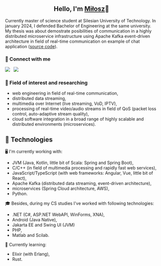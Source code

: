 <h2 align="center">
Hello, I'm <a href="https://miloszgilga.pl" target="_blank">Miłosz</a>👋
</h2>

Currently master of science student at Silesian University of Technology. In january 2024, I defended Bachelor of
Engineering at the same university. My thesis was about demostrate posibilities of communication in a highly distributed
microservice infrastructure using Apache Kafka event-driven architecture in field of real-time communication on
example of chat application ([source code](https://github.com/visphere)).

### 🤝 Connect with me
[![](https://img.shields.io/badge/linkedin-%230077B5.svg?style=for-the-badge&logo=linkedin&logoColor=white)](https://www.linkedin.com/in/miłosz-gilga-477201219/) &nbsp;
[![](https://img.shields.io/badge/-Stackoverflow-FE7A16?style=for-the-badge&logo=stack-overflow&logoColor=white)](https://stackoverflow.com/users/18847390/milosz08) &nbsp;

### 🔬 Field of interest and researching
- web engineering in field of real-time communication,
- distributed data streaming,
- multimedia over Internet (live streaming, VoD, IPTV),
- processing of real-time video/audio streams in field of QoS (packet loss control, auto-adaptive stream quality),
- cloud software integration in a broad range of highly scalable and distributed environments (microservices).

## 💎 Technologies
🖥 I'm currently working with:
- JVM (Java, Kotlin, little bit of Scala: Spring and Spring Boot),
- C/C++ (in field of multimedia processing and rapidly fast web services),
- JavaScript/TypeScript (with web frameworks: Angular, Vue, little bit of React),
- Apache Kafka (distributed data streaming, event-driven architecture),
- microservices (Spring Cloud architecture, AWS),
- Python.

🎓 Besides, during my CS studies I've worked with following technologies:
- .NET (C#, ASP.NET WebAPI, WinForms, XNA),
- Android (Java Native),
- Jakarta EE and Swing UI (JVM)
- PHP,
- Matlab and Scilab.

👀 Currently learning:
- Elixir (with Erlang),
- Rust.
